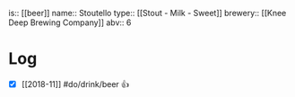 is:: [[beer]]
name:: Stoutello
type:: [[Stout - Milk - Sweet]]
brewery:: [[Knee Deep Brewing Company]]
abv:: 6

# Log
- [x] [[2018-11]] #do/drink/beer 👍
